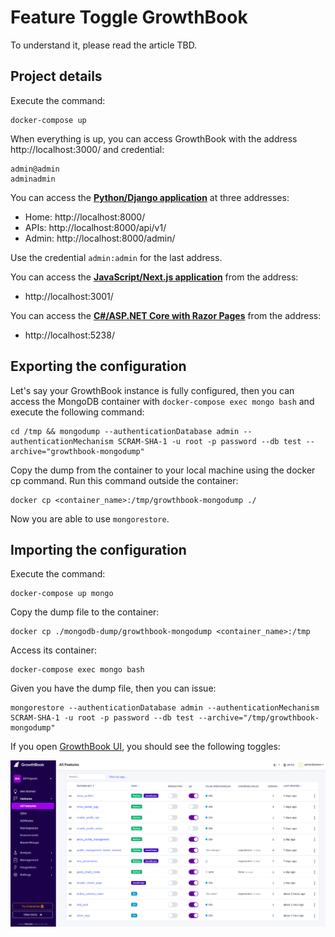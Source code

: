 # Feature Toggle GrowthBook

To understand it, please read the article TBD.

## Project details

Execute the command:

    docker-compose up

When everything is up, you can access GrowthBook with the address http://localhost:3000/ and credential:

```
admin@admin
adminadmin
```

You can access the [**Python/Django application**](./app-python-django) at three addresses:

- Home: http://localhost:8000/
- APIs: http://localhost:8000/api/v1/
- Admin: http://localhost:8000/admin/

Use the credential `admin:admin` for the last address.

You can access the [**JavaScript/Next.js application**](./app-javascript-nextjs) from the address:

- http://localhost:3001/

You can access the [**C#/ASP.NET Core with Razor Pages**](./app-csharp-aspnet) from the address:

- http://localhost:5238/

## Exporting the configuration

Let's say your GrowthBook instance is fully configured, then you can access the MongoDB container with `docker-compose exec mongo bash` and execute the following command:

```
cd /tmp && mongodump --authenticationDatabase admin --authenticationMechanism SCRAM-SHA-1 -u root -p password --db test --archive="growthbook-mongodump"
```

Copy the dump from the container to your local machine using the docker cp command. Run this command outside the container:

```
docker cp <container_name>:/tmp/growthbook-mongodump ./
```

Now you are able to use `mongorestore`.

## Importing the configuration

Execute the command:

    docker-compose up mongo

Copy the dump file to the container:

    docker cp ./mongodb-dump/growthbook-mongodump <container_name>:/tmp

Access its container:

    docker-compose exec mongo bash

Given you have the dump file, then you can issue:

    mongorestore --authenticationDatabase admin --authenticationMechanism SCRAM-SHA-1 -u root -p password --db test --archive="/tmp/growthbook-mongodump"

If you open [GrowthBook UI](http://localhost:3000/features), you should see the following toggles:

![](./docs/2023-05-17-16-20-28-Screenshot.png)
